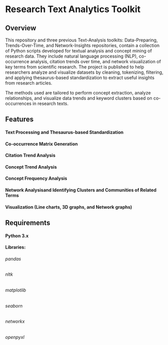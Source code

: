 # Research Text Analytics Toolkit
## Overview
This repository and three previous Text-Analysis toolkits: Data-Preparing, Trends-Over-Time, and Network-Insights repositories, contain a collection of Python scripts developed for textual analysis and concept mining of research data. They include natural language processing (NLP), co-occurrence analysis, citation trends over time, and network visualization of key terms from scientific research. The project is published to help researchers analyze and visualize datasets by cleaning, tokenizing, filtering, and applying thesaurus-based standardization to extract useful insights from research articles.

The methods used are tailored to perform concept extraction, analyze relationships, and visualize data trends and keyword clusters based on co-occurrences in research texts.

## Features
#### Text Processing and Thesaurus-based Standardization

#### Co-occurrence Matrix Generation

#### Citation Trend Analysis

#### Concept Trend Analysis

#### Concept Frequency Analysis

#### Network Analysisand Identifying Clusters and Communities of Related Terms

#### Visualization (Line charts, 3D graphs, and Network graphs)

## Requirements
#### Python 3.x
#### Libraries:
###### pandas
###### nltk
###### matplotlib
###### seaborn
###### networkx
###### openpyxl
